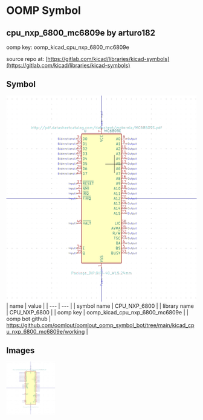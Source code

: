 # OOMP Symbol  
## cpu_nxp_6800_mc6809e  by arturo182  
  
oomp key: oomp_kicad_cpu_nxp_6800_mc6809e  
  
source repo at: [https://gitlab.com/kicad/libraries/kicad-symbols](https://gitlab.com/kicad/libraries/kicad-symbols)  
## Symbol  
  
[![working.png](working_600.png)](working.png)  
| name | value | 
| --- | --- | 
| symbol name | CPU_NXP_6800 | 
| library name | CPU_NXP_6800 | 
| oomp key | oomp_kicad_cpu_nxp_6800_mc6809e | 
| oomp bot github | https://github.com/oomlout/oomlout_oomp_symbol_bot/tree/main/kicad_cpu_nxp_6800_mc6809e/working | 
## Images  
  
[![working.png](working_140.png)](working.png)  
